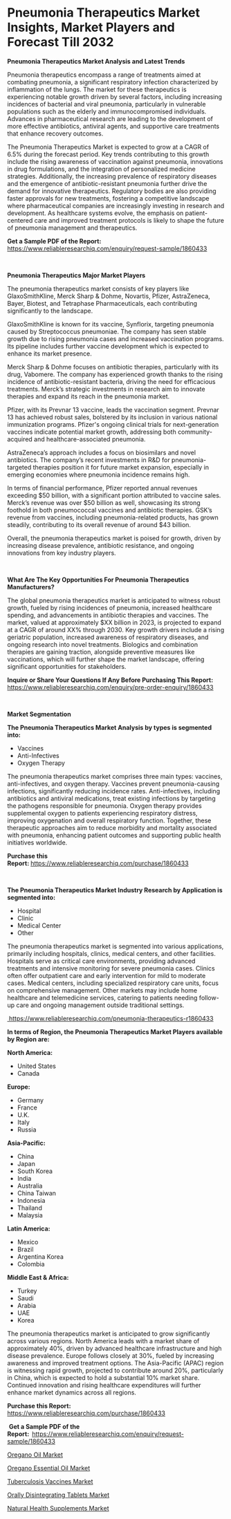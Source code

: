 <p><h1>Pneumonia Therapeutics Market Insights, Market Players and Forecast Till 2032</h1></p><p><strong>Pneumonia Therapeutics Market Analysis and Latest Trends</strong></p>
<p><p>Pneumonia therapeutics encompass a range of treatments aimed at combating pneumonia, a significant respiratory infection characterized by inflammation of the lungs. The market for these therapeutics is experiencing notable growth driven by several factors, including increasing incidences of bacterial and viral pneumonia, particularly in vulnerable populations such as the elderly and immunocompromised individuals. Advances in pharmaceutical research are leading to the development of more effective antibiotics, antiviral agents, and supportive care treatments that enhance recovery outcomes.</p><p>The Pneumonia Therapeutics Market is expected to grow at a CAGR of 6.5% during the forecast period. Key trends contributing to this growth include the rising awareness of vaccination against pneumonia, innovations in drug formulations, and the integration of personalized medicine strategies. Additionally, the increasing prevalence of respiratory diseases and the emergence of antibiotic-resistant pneumonia further drive the demand for innovative therapeutics. Regulatory bodies are also providing faster approvals for new treatments, fostering a competitive landscape where pharmaceutical companies are increasingly investing in research and development. As healthcare systems evolve, the emphasis on patient-centered care and improved treatment protocols is likely to shape the future of pneumonia management and therapeutics.</p></p>
<p><strong>Get a Sample PDF of the Report:&nbsp;</strong> <a href="https://www.reliableresearchiq.com/enquiry/request-sample/1860433?utm_campaign=1088&utm_medium=2&utm_source=Github&utm_content=ia&utm_term=08032025&utm_id=pneumonia-therapeutics">https://www.reliableresearchiq.com/enquiry/request-sample/1860433</a></p>
<p>&nbsp;</p>
<p><strong>Pneumonia Therapeutics Major Market Players</strong></p>
<p><p>The pneumonia therapeutics market consists of key players like GlaxoSmithKline, Merck Sharp & Dohme, Novartis, Pfizer, AstraZeneca, Bayer, Biotest, and Tetraphase Pharmaceuticals, each contributing significantly to the landscape.</p><p>GlaxoSmithKline is known for its vaccine, Synflorix, targeting pneumonia caused by Streptococcus pneumoniae. The company has seen stable growth due to rising pneumonia cases and increased vaccination programs. Its pipeline includes further vaccine development which is expected to enhance its market presence.</p><p>Merck Sharp & Dohme focuses on antibiotic therapies, particularly with its drug, Vabomere. The company has experienced growth thanks to the rising incidence of antibiotic-resistant bacteria, driving the need for efficacious treatments. Merck’s strategic investments in research aim to innovate therapies and expand its reach in the pneumonia market.</p><p>Pfizer, with its Prevnar 13 vaccine, leads the vaccination segment. Prevnar 13 has achieved robust sales, bolstered by its inclusion in various national immunization programs. Pfizer's ongoing clinical trials for next-generation vaccines indicate potential market growth, addressing both community-acquired and healthcare-associated pneumonia.</p><p>AstraZeneca’s approach includes a focus on biosimilars and novel antibiotics. The company’s recent investments in R&D for pneumonia-targeted therapies position it for future market expansion, especially in emerging economies where pneumonia incidence remains high.</p><p>In terms of financial performance, Pfizer reported annual revenues exceeding $50 billion, with a significant portion attributed to vaccine sales. Merck’s revenue was over $50 billion as well, showcasing its strong foothold in both pneumococcal vaccines and antibiotic therapies. GSK’s revenue from vaccines, including pneumonia-related products, has grown steadily, contributing to its overall revenue of around $43 billion.</p><p>Overall, the pneumonia therapeutics market is poised for growth, driven by increasing disease prevalence, antibiotic resistance, and ongoing innovations from key industry players.</p></p>
<p>&nbsp;</p>
<p><strong>What Are The Key Opportunities For Pneumonia Therapeutics Manufacturers?</strong></p>
<p><p>The global pneumonia therapeutics market is anticipated to witness robust growth, fueled by rising incidences of pneumonia, increased healthcare spending, and advancements in antibiotic therapies and vaccines. The market, valued at approximately $XX billion in 2023, is projected to expand at a CAGR of around XX% through 2030. Key growth drivers include a rising geriatric population, increased awareness of respiratory diseases, and ongoing research into novel treatments. Biologics and combination therapies are gaining traction, alongside preventive measures like vaccinations, which will further shape the market landscape, offering significant opportunities for stakeholders.</p></p>
<p><strong>Inquire or Share Your Questions If Any Before Purchasing This Report:</strong> <a href="https://www.reliableresearchiq.com/enquiry/pre-order-enquiry/1860433?utm_campaign=1088&utm_medium=2&utm_source=Github&utm_content=ia&utm_term=08032025&utm_id=pneumonia-therapeutics">https://www.reliableresearchiq.com/enquiry/pre-order-enquiry/1860433</a></p>
<p>&nbsp;</p>
<p><strong>Market Segmentation</strong></p>
<p><strong>The Pneumonia Therapeutics Market Analysis by types is segmented into:</strong></p>
<p><ul><li>Vaccines</li><li>Anti-Infectives</li><li>Oxygen Therapy</li></ul></p>
<p><p>The pneumonia therapeutics market comprises three main types: vaccines, anti-infectives, and oxygen therapy. Vaccines prevent pneumonia-causing infections, significantly reducing incidence rates. Anti-infectives, including antibiotics and antiviral medications, treat existing infections by targeting the pathogens responsible for pneumonia. Oxygen therapy provides supplemental oxygen to patients experiencing respiratory distress, improving oxygenation and overall respiratory function. Together, these therapeutic approaches aim to reduce morbidity and mortality associated with pneumonia, enhancing patient outcomes and supporting public health initiatives worldwide.</p></p>
<p><strong>Purchase this Report:&nbsp;</strong><a href="https://www.reliableresearchiq.com/purchase/1860433?utm_campaign=1088&utm_medium=2&utm_source=Github&utm_content=ia&utm_term=08032025&utm_id=pneumonia-therapeutics">https://www.reliableresearchiq.com/purchase/1860433</a></p>
<p>&nbsp;</p>
<p><strong>The Pneumonia Therapeutics Market Industry Research by Application is segmented into:</strong></p>
<p><ul><li>Hospital</li><li>Clinic</li><li>Medical Center</li><li>Other</li></ul></p>
<p><p>The pneumonia therapeutics market is segmented into various applications, primarily including hospitals, clinics, medical centers, and other facilities. Hospitals serve as critical care environments, providing advanced treatments and intensive monitoring for severe pneumonia cases. Clinics often offer outpatient care and early intervention for mild to moderate cases. Medical centers, including specialized respiratory care units, focus on comprehensive management. Other markets may include home healthcare and telemedicine services, catering to patients needing follow-up care and ongoing management outside traditional settings.</p></p>
<p><a href="https://www.reliableresearchiq.com/pneumonia-therapeutics-r1860433?utm_campaign=1088&utm_medium=2&utm_source=Github&utm_content=ia&utm_term=08032025&utm_id=pneumonia-therapeutics">&nbsp;https://www.reliableresearchiq.com/pneumonia-therapeutics-r1860433</a></p>
<p><strong>In terms of Region, the Pneumonia Therapeutics Market Players available by Region are:</strong></p>
<p>
    <p> <strong> North America: </strong>
        <ul>
            <li>United States</li>
            <li>Canada</li>
        </ul>
        </p> 
    <p> <strong> Europe: </strong>
        <ul>
            <li>Germany</li>
            <li>France</li>
            <li>U.K.</li>
            <li>Italy</li>
            <li>Russia</li>
        </ul>
        </p> 
    <p> <strong> Asia-Pacific: </strong>
        <ul>
            <li>China</li>
            <li>Japan</li>
            <li>South Korea</li>
            <li>India</li>
            <li>Australia</li>
            <li>China Taiwan</li>
            <li>Indonesia</li>
            <li>Thailand</li>
            <li>Malaysia</li>
        </ul>
        </p> 
    <p> <strong> Latin America: </strong>
        <ul>
            <li>Mexico</li>
            <li>Brazil</li>
            <li>Argentina Korea</li>
            <li>Colombia</li>
        </ul>
        </p> 
    <p> <strong> Middle East & Africa: </strong>
        <ul>
            <li>Turkey</li>
            <li>Saudi</li>
            <li>Arabia</li>
            <li>UAE</li>
            <li>Korea</li>
        </ul>
    </p>
    </p>
<p><p>The pneumonia therapeutics market is anticipated to grow significantly across various regions. North America leads with a market share of approximately 40%, driven by advanced healthcare infrastructure and high disease prevalence. Europe follows closely at 30%, fueled by increasing awareness and improved treatment options. The Asia-Pacific (APAC) region is witnessing rapid growth, projected to contribute around 20%, particularly in China, which is expected to hold a substantial 10% market share. Continued innovation and rising healthcare expenditures will further enhance market dynamics across all regions.</p></p>
<p><strong>Purchase this Report: </strong><a href="https://www.reliableresearchiq.com/purchase/1860433?utm_campaign=1088&utm_medium=2&utm_source=Github&utm_content=ia&utm_term=08032025&utm_id=pneumonia-therapeutics">https://www.reliableresearchiq.com/purchase/1860433</a></p>
<p>&nbsp;<strong>Get a Sample PDF of the Report:&nbsp;&nbsp;</strong><a href="https://www.reliableresearchiq.com/enquiry/request-sample/1860433?utm_campaign=1088&utm_medium=2&utm_source=Github&utm_content=ia&utm_term=08032025&utm_id=pneumonia-therapeutics">https://www.reliableresearchiq.com/enquiry/request-sample/1860433</a></p>
<p><strong></strong></p>
<p><p><a href="https://github.com/aoutefjovene00/Market-Research-Report-List-1/blob/main/oregano-oil-market.md?utm_campaign=1088&utm_medium=2&utm_source=Github&utm_content=ia&utm_term=08032025&utm_id=pneumonia-therapeutics">Oregano Oil Market</a></p><p><a href="https://github.com/kocssequen/Market-Research-Report-List-1/blob/main/oregano-essential-oil-market.md?utm_campaign=1088&utm_medium=2&utm_source=Github&utm_content=ia&utm_term=08032025&utm_id=pneumonia-therapeutics">Oregano Essential Oil Market</a></p><p><a href="https://github.com/keeniielokl/Market-Research-Report-List-1/blob/main/tuberculosis-vaccines-market.md?utm_campaign=1088&utm_medium=2&utm_source=Github&utm_content=ia&utm_term=08032025&utm_id=pneumonia-therapeutics">Tuberculosis Vaccines Market</a></p><p><a href="https://github.com/chlihakwatsi/Market-Research-Report-List-1/blob/main/orally-disintegrating-tablets-market.md?utm_campaign=1088&utm_medium=2&utm_source=Github&utm_content=ia&utm_term=08032025&utm_id=pneumonia-therapeutics">Orally Disintegrating Tablets Market</a></p><p><a href="https://github.com/sokurgleyde/Market-Research-Report-List-1/blob/main/natural-health-supplements-market.md?utm_campaign=1088&utm_medium=2&utm_source=Github&utm_content=ia&utm_term=08032025&utm_id=pneumonia-therapeutics">Natural Health Supplements Market</a></p></p>